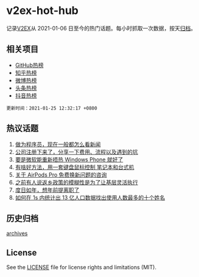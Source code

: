 # v2ex-hot-hub

 记录[V2EX](https://www.v2ex.com/)从 2021-01-06 日至今的热门话题。每小时抓取一次数据，按天[归档](archives)。
 
 ## 相关项目

- [GitHub热榜](https://github.com/lonnyzhang423/github-hot-hub)
- [知乎热榜](https://github.com/lonnyzhang423/zhihu-hot-hub)
- [微博热榜](https://github.com/lonnyzhang423/weibo-hot-hub)
- [头条热榜](https://github.com/lonnyzhang423/toutiao-hot-hub)
- [抖音热榜](https://github.com/lonnyzhang423/douyin-hot-hub)


 `更新时间：2021-01-25 12:32:17 +0800`

## 热议话题

1. [做为程序员，现在一般都怎么看新闻](https://www.v2ex.com/t/748028)
1. [公司注册下来了，分享一下费用、流程以及遇到的坑](https://www.v2ex.com/t/747843)
1. [要是微软能重新捂热 Windows Phone 就好了](https://www.v2ex.com/t/747994)
1. [有啥好方法，用一套键盘鼠标控制 笔记本和台式机](https://www.v2ex.com/t/747842)
1. [关于 AirPods Pro 免费换新问题的咨询](https://www.v2ex.com/t/747887)
1. [之前有人说返乡政策的模糊性是为了让基层灵活执行](https://www.v2ex.com/t/747971)
1. [度日如年，想年前提离职了](https://www.v2ex.com/t/748016)
1. [如何在 1s 内统计出 13 亿人口数据找出使用人数最多的十个姓名](https://www.v2ex.com/t/748059)

## 历史归档

[archives](archives)

## License

See the [LICENSE](LICENSE) file for license rights and limitations (MIT).
